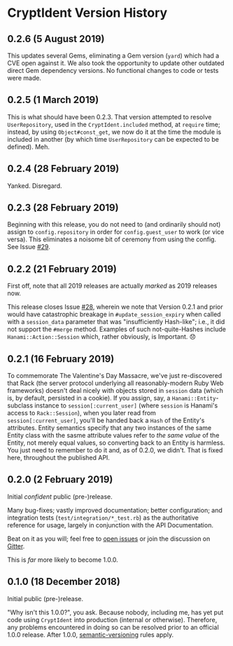 # CryptIdent Version History

## 0.2.6 (5 August 2019)

This updates several Gems, eliminating a Gem version (`yard`) which had a CVE open against it. We also took the opportunity to update other outdated direct Gem dependency versions. No functional changes to code or tests were made.

## 0.2.5 (1 March 2019)

This is what should have been 0.2.3. That version attempted to resolve `UserRepository`, used in the `CryptIdent.included` method, at `require` time; instead, by using `Object#const_get`, we now do it at the time the module is included in another (by which time `UserRepository` can be expected to be defined). Meh.

## 0.2.4 (28 February 2019)

Yanked. Disregard.

## 0.2.3 (28 February 2019)

Beginning with this release, you do not need to (and ordinarily should not) assign to `config.repository` in order for `config.guest_user` to work (or vice versa). This eliminates a noisome bit of ceremony from using the config. See Issue  [#29](https://github.com/jdickey/crypt_ident/issues/29).

## 0.2.2 (21 February 2019)

First off, note that all 2019 releases are actually *marked* as 2019 releases now.

This release closes Issue [#28](https://github.com/jdickey/crypt_ident/issues/28), wherein we note that Version 0.2.1 and prior would have catastrophic breakage in `#update_session_expiry` when called with a `session_data` parameter that was "insufficiently Hash-like"; i.e., it did not support the `#merge` method. Examples of such not-quite-Hashes include `Hanami::Action::Session` which, rather obviously, is Important. 😞

## 0.2.1 (16 February 2019)

To commemorate The Valentine's Day Massacre, we've just re-discovered that Rack (the server protocol underlying all reasonably-modern Ruby Web frameworks) doesn't deal nicely with objects stored in `session` data (which is, by default, persisted in a cookie). If you assign, say, a `Hanami::Entity`-subclass instance to `session[:current_user]` (where `session` is Hanami's access to `Rack::Session`), when you later read from `session[:current_user]`, you'll be handed back a `Hash` of the Entity's attributes. Entity semantics specify that any two instances of the same Entity class with the sasme attribute values refer to _the same value_ of the Entity, not merely equal values, so converting back to an Entity is harmless. You just need to remember to do it and, as of 0.2.0, we didn't. That is fixed here, throughout the published API.

## 0.2.0 (2 February 2019)

Initial *confident* public (pre-)release.

Many bug-fixes; vastly improved documentation; better configuration; and integration tests (`test/integration/*_test.rb`) as the authoritative reference for usage, largely in conjunction with the API Documentation.

Beat on it as you will; feel free to [open issues](https://github.com/jdickey/crypt_ident/issues/new) or join the discussion on [Gitter](https://gitter.im/crypt_ident).

This is *far* more likely to become 1.0.0.

## 0.1.0 (18 December 2018)

Initial public (pre-)release.

"Why isn't this 1.0.0?", you ask. Because nobody, including me, has yet put code using `CryptIdent` into production (internal or otherwise). Therefore, any problems encountered in doing so can be resolved prior to an official 1.0.0 release. After 1.0.0, [semantic-versioning](https://semver.org/) rules apply.

